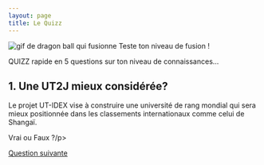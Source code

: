 ```yaml
---
layout: page
title: Le Quizz
---
```


<img src="https://media.giphy.com/media/PvDM6QHuLPCxi/giphy.gif" alt="gif de dragon ball qui fusionne"/>
Teste ton niveau de fusion ! 

QUIZZ rapide en 5 questions sur ton niveau de connaissances...

<section>
<h2>1. Une UT2J mieux considérée?</h2>

<p>Le projet UT-IDEX vise à construire une université de rang mondial qui sera mieux positionnée dans les classements internationaux comme celui de Shangaï.</p>

<p class="more"><a href="#"></a>Vrai ou Faux ?/p>

<div class="details" style="display:none">
FAUX !

Se regrouper n’est pas l’assurance de remonter dans ces classements. L’exemple de Strasbourg qui a fusionné dès 2009 est là pour le prouver. Au classement QS 2018, Strasbourg passe de la 260° à la 303°. 
« De manière générale, à l’exception de l’ENS Lyon, qui progresse de 20 places, les établissements français rétrogradent dans le classement. La faute à un « manque de moyens ». <em>L’Alsace</em> le 10/06/2017.
</div>

</section>

<p><a href="../quizz-q2">Question suivante</a></p>





